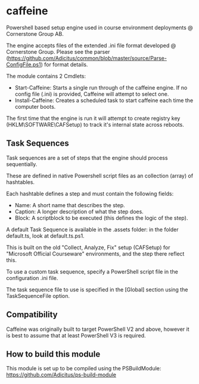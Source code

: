 # caffeine
Powershell based setup engine used in course environment deployments @ Cornerstone Group AB.

The engine accepts files of the extended .ini file format developed @ Cornerstone Group.
Please see the parser (https://github.com/Adicitus/common/blob/master/source/Parse-ConfigFile.ps1) for format details.

The module contains 2 Cmdlets:
- Start-Caffeine: Starts a single run through of the caffeine engine. If no config file (.ini) is provided, Caffeine will attempt to select one.
- Install-Caffeine: Creates a scheduled task to start caffeine each time the computer boots.

The first time that the engine is run it will attempt to create registry key (HKLM\SOFTWARE\CAFSetup) to track it's internal state across reboots.

## Task Sequences 
Task sequences are a set of steps that the engine should process sequentially.

These are defined in native Powershell script files as an collection (array) of hashtables.

Each hashtable defines a step and must contain the following fields:
- Name: A short name that describes the step.
- Caption: A longer description of what the step does.
- Block: A scriptblock to be executed (this defines the logic of the step).

A default Task Sequence is available in the .assets folder: in the folder default.ts, look at default.ts.ps1.

This is built on the old "Collect, Analyze, Fix" setup (CAFSetup) for "Microsoft Official Courseware" environments, and the step there reflect this.

To use a custom task sequence, specify a PowerShell script file in the configuration .ini file.

The task sequence file to use is specified in the [Global] section using the TaskSequenceFile option.

## Compatibility
Caffeine was originally built to target PowerShell V2 and above, however it is best to assume that at least PowerShell V3 is required.

## How to build this module
This module is set up to be compiled using the PSBuildModule:
https://github.com/Adicitus/ps-build-module
